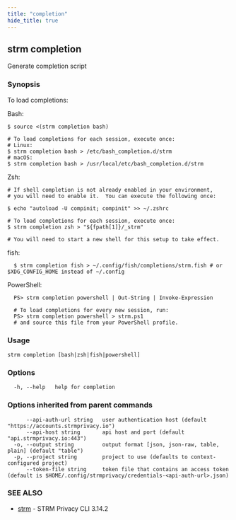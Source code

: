 ```yaml
---
title: "completion"
hide_title: true
---
```

## strm completion

Generate completion script

### Synopsis

To load completions:

Bash:
```
$ source <(strm completion bash)

# To load completions for each session, execute once:
# Linux:
$ strm completion bash > /etc/bash_completion.d/strm
# macOS:
$ strm completion bash > /usr/local/etc/bash_completion.d/strm
```
Zsh:

```
# If shell completion is not already enabled in your environment,
# you will need to enable it.  You can execute the following once:

$ echo "autoload -U compinit; compinit" >> ~/.zshrc

# To load completions for each session, execute once:
$ strm completion zsh > "${fpath[1]}/_strm"

# You will need to start a new shell for this setup to take effect.
```
fish:

```
  $ strm completion fish > ~/.config/fish/completions/strm.fish # or $XDG_CONFIG_HOME instead of ~/.config
```

PowerShell:

```
  PS> strm completion powershell | Out-String | Invoke-Expression

  # To load completions for every new session, run:
  PS> strm completion powershell > strm.ps1
  # and source this file from your PowerShell profile.
```

### Usage


```
strm completion [bash|zsh|fish|powershell]
```

### Options

```
  -h, --help   help for completion
```

### Options inherited from parent commands

```
      --api-auth-url string   user authentication host (default "https://accounts.strmprivacy.io")
      --api-host string       api host and port (default "api.strmprivacy.io:443")
  -o, --output string         output format [json, json-raw, table, plain] (default "table")
  -p, --project string        project to use (defaults to context-configured project)
      --token-file string     token file that contains an access token (default is $HOME/.config/strmprivacy/credentials-<api-auth-url>.json)
```

### SEE ALSO

* [strm](docs/04-reference/01-cli-reference/strm/index.md)	 - STRM Privacy CLI 3.14.2

